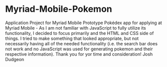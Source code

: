 # Myriad-Mobile-Pokemon
Application Project for Myriad Mobile
Prototype Pokédex app for applying at Myriad Mobile - 
As I am not familiar with JavaScript to fully utilize its functionality, I decided to focus primarily and the HTML and CSS side of things.
I tried to make something that looked appropriate, but not necessarily having all of the needed functionality (i.e. the search bar does not work and no JavaScript was used for generating pokemon and their respective information).
Thank you for yor time and consideration!
Josh Dudgeon
